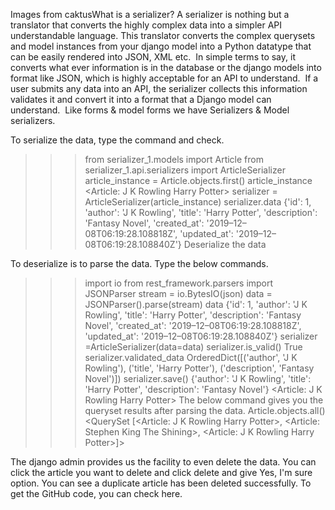 
Images from caktusWhat is a serializer?
A serializer is nothing but a translator that converts the highly complex data into a simpler API understandable language. This translator converts the complex querysets and model instances from your django model into a Python datatype that can be easily rendered into JSON, XML etc. 
In simple terms to say, it converts what ever information is in the database or the django models into format like JSON, which is highly acceptable for an API to understand. 
If a user submits any data into an API, the serializer collects this information validates it and convert it into a format that a Django model can understand. 
Like forms & model forms we have Serializers & Model serializers.


To serialize the data, type the command and check. 
>>> from serializer_1.models import Article
>>> from serializer_1.api.serializers import ArticleSerializer
>>> article_instance = Article.objects.first()
>>> article_instance
<Article: J K Rowling Harry Potter>
>>> serializer = ArticleSerializer(article_instance)
>>> serializer.data
{'id': 1, 'author': 'J K Rowling', 'title': 'Harry Potter', 'description': 'Fantasy Novel', 'created_at': '2019–12–08T06:19:28.108818Z', 'updated_at': '2019–12–08T06:19:28.108840Z'}
Deserialize the data

To deserialize is to parse the data. Type the below commands.
>>> import io
>>> from rest_framework.parsers import JSONParser
>>> stream = io.BytesIO(json)
>>> data = JSONParser().parse(stream)
>>> data
{'id': 1, 'author': 'J K Rowling', 'title': 'Harry Potter', 'description': 'Fantasy Novel', 'created_at': '2019–12–08T06:19:28.108818Z', 'updated_at': '2019–12–08T06:19:28.108840Z'}
>>> serializer =ArticleSerializer(data=data)
>>> serializer.is_valid()
True
>>> serializer.validated_data
OrderedDict([('author', 'J K Rowling'), ('title', 'Harry Potter'), ('description', 'Fantasy Novel')])
>>> serializer.save()
{'author': 'J K Rowling', 'title': 'Harry Potter', 'description': 'Fantasy Novel'}
<Article: J K Rowling Harry Potter>
The below command gives you the queryset results after parsing the data.
>>> Article.objects.all()
<QuerySet [<Article: J K Rowling Harry Potter>, <Article: Stephen King The Shining>, <Article: J K Rowling Harry Potter>]>

The django admin provides us the facility to even delete the data. You can click the article you want to delete and click delete and give Yes, I'm sure option. You can see a duplicate article has been deleted successfully.
To get the GitHub code, you can check here.
